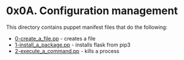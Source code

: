 # 0x0A. Configuration management
This directory contains puppet manifest files that do the following:
- [0-create_a_file.pp](0-create_a_file.pp) - creates a file
- [1-install_a_package.pp](1-install_a_package.pp) - installs flask from pip3
- [2-execute_a_command.pp](2-execute_a_command.pp) - kills a process
